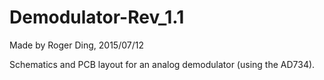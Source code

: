 # Demodulator-Rev_1.1

Made by Roger Ding, 2015/07/12

Schematics and PCB layout for an analog demodulator (using the AD734). 